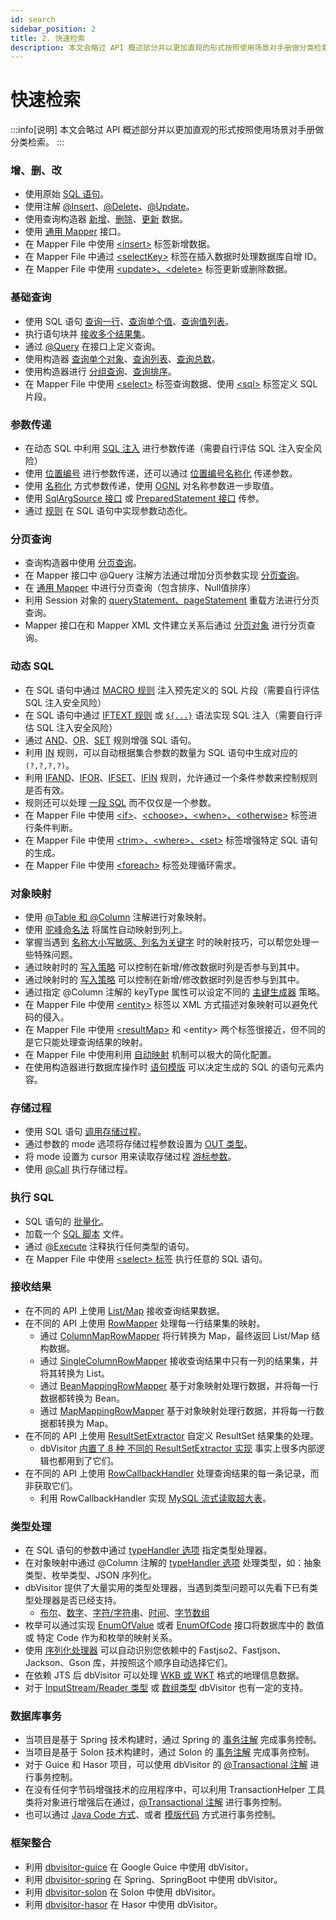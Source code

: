 ```yaml
---
id: search
sidebar_position: 2
title: 2. 快速检索
description: 本文会略过 API 概述部分并以更加直观的形式按照使用场景对手册做分类检索。
---
```


# 快速检索

:::info[说明]
本文会略过 API 概述部分并以更加直观的形式按照使用场景对手册做分类检索。
:::

### 增、删、改
- 使用原始 [SQL 语句](./core/jdbc/update)。
- 使用注解 [@Insert](./core/annotation/insert)、[@Delete](./core/annotation/delete)、[@Update](./core/annotation/update)。
- 使用查询构造器 [新增](./core/lambda/insert)、[删除](./core/lambda/delete)、[更新](./core/lambda/update) 数据。
- 使用 [通用 Mapper](./core/mapper/common) 接口。
- 在 Mapper File 中使用 [&lt;insert&gt;](./core/file/sql_element#insert) 标签新增数据。
- 在 Mapper File 中通过 [&lt;selectKey&gt;](./core/file/sql_element#selectKey) 标签在插入数据时处理数据库自增 ID。
- 在 Mapper File 中使用 [&lt;update&gt;、&lt;delete&gt;](./core/file/sql_element#update_delete) 标签更新或删除数据。

### 基础查询
- 使用 SQL 语句 [查询一行](./core/jdbc/query#row)、[查询单个值](./core/jdbc/query#value)、[查询值列表](./core/jdbc/query#values)。
- 执行语句块并 [接收多个结果集](./core/jdbc/multi)。
- 通过 [@Query](./core/annotation/query) 在接口上定义查询。
- 使用构造器 [查询单个对象](./core/lambda/query#object)、[查询列表](./core/lambda/query#list)、[查询总数](./core/lambda/query#count)。
- 使用构造器进行 [分组查询](./core/lambda/groupby)、[查询排序](./core/lambda/orderby)。
- 在 Mapper File 中使用 [&lt;select&gt;](./core/file/sql_element#select) 标签查询数据、使用 [&lt;sql&gt;](./core/file/sql_element#sql) 标签定义 SQL 片段。

### 参数传递
- 在动态 SQL 中利用 [SQL 注入](./args/inject) 进行参数传递（需要自行评估 SQL 注入安全风险）
- 使用 [位置编号](./args/position) 进行参数传递，还可以通过 [位置编号名称化](./args/position#pos_named) 传递参数。
- 使用 [名称化](./args/named) 方式参数传递，使用 [OGNL](./args/named#ognl) 对名称参数进一步取值。
- 使用 [SqlArgSource 接口](./args/interface#source) 或 [PreparedStatement 接口](./args/interface#pset) 传参。
- 通过 [规则](./args/rule) 在 SQL 语句中实现参数动态化。

### 分页查询
- 查询构造器中使用 [分页查询](./core/lambda/query#page)。
- 在 Mapper 接口中 @Query 注解方法通过增加分页参数实现 [分页查询](./core/annotation/query#page)。
- 在 [通用 Mapper](./core/mapper/common#page) 中进行分页查询（包含排序、Null值排序）
- 利用 Session 对象的 [queryStatement、pageStatement](./core/mapper/file#page) 重载方法进行分页查询。
- Mapper 接口在和 Mapper XML 文件建立关系后通过 [分页对象](./core/file/page) 进行分页查询。

### 动态 SQL
- 在 SQL 语句中通过 [MACRO 规则](./rules/macro_rule#macro) 注入预先定义的 SQL 片段（需要自行评估 SQL 注入安全风险）
- 在 SQL 语句中通过 [IFTEXT 规则](./rules/macro_rule#macro) 或 [`${...}`](./args/inject) 语法实现 SQL 注入（需要自行评估 SQL 注入安全风险）
- 通过 [AND](./rules/dynamic_rule#and)、[OR](./rules/dynamic_rule#or)、[SET](./rules/dynamic_rule#set) 规则增强 SQL 语句。
- 利用 [IN](./rules/dynamic_rule#in) 规则，可以自动根据集合参数的数量为 SQL 语句中生成对应的 `(?,?,?,?)`。
- 利用 [IFAND](./rules/dynamic_rule#and)、[IFOR](./rules/dynamic_rule#or)、[IFSET](./rules/dynamic_rule#set)、[IFIN](./rules/dynamic_rule#in) 规则，允许通过一个条件参数来控制规则是否有效。
- 规则还可以处理 [一段 SQL](./best/rule_multiple_conditions) 而不仅仅是一个参数。
- 在 Mapper File 中使用 [&lt;if&gt;](./core/file/dynamic#if)、[&lt;choose&gt;、&lt;when&gt;、&lt;otherwise&gt;](./core/file/dynamic#choose) 标签进行条件判断。
- 在 Mapper File 中使用 [&lt;trim&gt;、&lt;where&gt;、&lt;set&gt;](./core/file/dynamic#trim) 标签增强特定 SQL 语句的生成。
- 在 Mapper File 中使用 [&lt;foreach&gt;](./core/file/dynamic#foreach) 标签处理循环需求。

### 对象映射
- 使用 [@Table 和 @Column](./core/mapping/basic) 注解进行对象映射。
- 使用 [驼峰命名法](./core/mapping/camel_case) 将属性自动映射到列上。
- 掌握当遇到 [名称大小写敏感、列名为关键字](./core/mapping/delimited) 时的映射技巧，可以帮您处理一些特殊问题。
- 通过映射时的 [写入策略](./core/mapping/write_policy) 可以控制在新增/修改数据时列是否参与到其中。
- 通过映射时的 [写入策略](./core/mapping/write_policy) 可以控制在新增/修改数据时列是否参与到其中。
- 通过指定 @Column 注解的 keyType 属性可以设定不同的 [主键生成器](./core/mapping/keytype) 策略。
- 在 Mapper File 中使用 [&lt;entity&gt;](./core/file/entity_map) 标签以 XML 方式描述对象映射可以避免代码的侵入。
- 在 Mapper File 中使用 [&lt;resultMap&gt;](./core/file/result_map) 和 &lt;entity&gt; 两个标签很接近，但不同的是它只能处理查询结果的映射。
- 在 Mapper File 中使用利用 [自动映射](./core/file/automapping) 机制可以极大的简化配置。
- 在使用构造器进行数据库操作时 [语句模版](./core/mapping/template) 可以决定生成的 SQL 的语句元素内容。

### 存储过程
- 使用 SQL 语句 [调用存储过程](./core/jdbc/procedure#exec)。
- 通过参数的 mode 选项将存储过程参数设置为 [OUT 类型](./core/jdbc/procedure#outp)。
- 将 mode 设置为 cursor 用来读取存储过程 [游标参数](./core/jdbc/procedure#outcur)。
- 使用 [@Call](./core/annotation/call) 执行存储过程。

### 执行 SQL
- SQL 语句的 [批量化](./core/jdbc/batch)。
- 加载一个 [SQL 脚本](./core/jdbc/execute) 文件。
- 通过 [@Execute](./core/annotation/execute) 注释执行任何类型的语句。
- 在 Mapper File 中使用 [&lt;select&gt; 标签](./core/file/sql_element#execute) 执行任意的 SQL 语句。

### 接收结果
- 在不同的 API 上使用 [List/Map](./result/for_map) 接收查询结果数据。
- 在不同的 API 上使用 [RowMapper](./result/for_mapper) 处理每一行结果集的映射。
  - 通过 [ColumnMapRowMapper](./result/for_mapper#inner) 将行转换为 Map，最终返回 List/Map 结构数据。
  - 通过 [SingleColumnRowMapper](./result/for_mapper#inner) 接收查询结果中只有一列的结果集，并将其转换为 List。
  - 通过 [BeanMappingRowMapper](./result/for_mapper#inner) 基于对象映射处理行数据，并将每一行数据都转换为 Bean。
  - 通过 [MapMappingRowMapper](./result/for_mapper#inner) 基于对象映射处理行数据，并将每一行数据都转换为 Map。
- 在不同的 API 上使用 [ResultSetExtractor](./result/for_extractor) 自定义 ResultSet 结果集的处理。
  - dbVisitor [内置了 8 种 不同的 ResultSetExtractor 实现](./result/for_extractor#inner) 事实上很多内部逻辑也都用到了它们。
- 在不同的 API 上使用 [RowCallbackHandler](./result/row_callback) 处理查询结果的每一条记录，而非获取它们。
  - 利用 RowCallbackHandler 实现 [MySQL 流式读取超大表](./best/mysql_stream_read)。

### 类型处理
- 在 SQL 语句的参数中通过 [typeHandler 选项](./args/options#normal) 指定类型处理器。
- 在对象映射中通过 @Column 注解的 [typeHandler 选项](./core/mapping/type) 处理类型，如：抽象类型、枚举类型、JSON 序列化。
- dbVisitor 提供了大量实用的类型处理器，当遇到类型问题可以先看下已有类型处理器是否已经支持。
  - [布尔](./types/handlers/bool-handler)、[数字](./types/handlers/number-handler)、[字符/字符串](./types/handlers/string-handler)、[时间](./types/handlers/datetime-handler)、[字节数组](./types/handlers/bytes-handler)
- 枚举可以通过实现 [EnumOfValue](./types/enum-handler#ofvalue) 或者 [EnumOfCode](./types/enum-handler#ofcode) 接口将数据库中的 数值 或 特定 Code 作为和枚举的映射关系。
- 使用 [序列化处理器](./types/json-serialization) 可以自动识别您依赖中的 Fastjso2、Fastjson、Jackson、Gson 库，并按照这个顺序自动选择它们。
- 在依赖 JTS 后 dbVisitor 可以处理 [WKB 或 WKT](./types/gis-handler) 格式的地理信息数据。
- 对于 [InputStream/Reader 类型](./types/stream-handler) 或 [数组类型](./types/array-handler) dbVisitor 也有一定的支持。

### 数据库事务
- 当项目是基于 Spring 技术构建时，通过 Spring 的 [事务注解](./yourproject/with_spring#tran) 完成事务控制。
- 当项目是基于 Solon 技术构建时，通过 Solon 的 [事务注解](./yourproject/with_solon#tran) 完成事务控制。
- 对于 Guice 和 Hasor 项目，可以使用 dbVisitor 的 [@Transactional 注解](./transaction/manager/annotation) 进行事务控制。
- 在没有任何字节码增强技术的应用程序中，可以利用 TransactionHelper 工具类将对象进行增强后在通过，[@Transactional 注解](./transaction/manager/annotation) 进行事务控制。
- 也可以通过 [Java Code 方式](./transaction/manager/program)、或者 [模版代码](./transaction/manager/template) 方式进行事务控制。

### 框架整合
- 利用 [dbvisitor-guice](./yourproject/with_guice) 在 Google Guice 中使用 dbVisitor。
- 利用 [dbvisitor-spring](./yourproject/with_spring) 在 Spring、SpringBoot 中使用 dbVisitor。
- 利用 [dbvisitor-solon](./yourproject/with_solon) 在 Solon 中使用 dbVisitor。
- 利用 [dbvisitor-hasor](./yourproject/with_hasor) 在 Hasor 中使用 dbVisitor。

